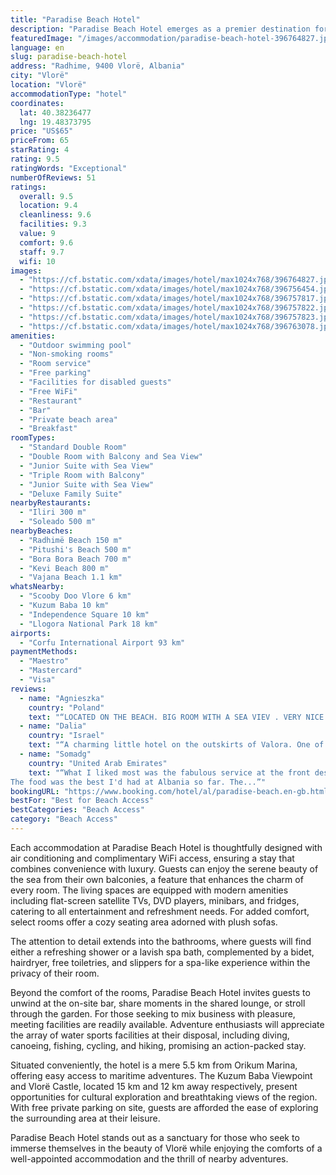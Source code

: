 ```yaml
---
title: "Paradise Beach Hotel"
description: "Paradise Beach Hotel emerges as a premier destination for travelers seeking a blend of comfort and adventure right on the shores of Vlorë."
featuredImage: "/images/accommodation/paradise-beach-hotel-396764827.jpg"
language: en
slug: paradise-beach-hotel
address: "Radhime, 9400 Vlorë, Albania"
city: "Vlorë"
location: "Vlorë"
accommodationType: "hotel"
coordinates:
  lat: 40.38236477
  lng: 19.48373795
price: "US$65"
priceFrom: 65
starRating: 4
rating: 9.5
ratingWords: "Exceptional"
numberOfReviews: 51
ratings:
  overall: 9.5
  location: 9.4
  cleanliness: 9.6
  facilities: 9.3
  value: 9
  comfort: 9.6
  staff: 9.7
  wifi: 10
images:
  - "https://cf.bstatic.com/xdata/images/hotel/max1024x768/396764827.jpg?k=5856cc743fab07204002290db3a982543617ff25829d003e12e6cbc3c0c166e0&o=&hp=1"
  - "https://cf.bstatic.com/xdata/images/hotel/max1024x768/396756454.jpg?k=0610d07e34359598bc26e9a5a6bd63da34e65a8c2a3a16376c51de2fadf9d46a&o=&hp=1"
  - "https://cf.bstatic.com/xdata/images/hotel/max1024x768/396757817.jpg?k=36f617318d630edee7983e8dfbc28ed0ca41037cfe17d6914c5cef1f045a9d17&o=&hp=1"
  - "https://cf.bstatic.com/xdata/images/hotel/max1024x768/396757822.jpg?k=9600180391c89da7787730f69c01801fe32fec9a2ea8c4dcd359d0a39d6d7b90&o=&hp=1"
  - "https://cf.bstatic.com/xdata/images/hotel/max1024x768/396757823.jpg?k=7b592d46883227c4f90dd9489b0ed8ee7cd8646e28b9f35548a32b1d1a19e332&o=&hp=1"
  - "https://cf.bstatic.com/xdata/images/hotel/max1024x768/396763078.jpg?k=46faa6873d7d9041be308d068d80cf93bd98bf59fa63f1b8e4bf6d9eb37eac72&o=&hp=1"
amenities:
  - "Outdoor swimming pool"
  - "Non-smoking rooms"
  - "Room service"
  - "Free parking"
  - "Facilities for disabled guests"
  - "Free WiFi"
  - "Restaurant"
  - "Bar"
  - "Private beach area"
  - "Breakfast"
roomTypes:
  - "Standard Double Room"
  - "Double Room with Balcony and Sea View"
  - "Junior Suite with Sea View"
  - "Triple Room with Balcony"
  - "Junior Suite with Sea View"
  - "Deluxe Family Suite"
nearbyRestaurants:
  - "Iliri 300 m"
  - "Soleado 500 m"
nearbyBeaches:
  - "Radhimë Beach 150 m"
  - "Pitushi's Beach 500 m"
  - "Bora Bora Beach 700 m"
  - "Kevi Beach 800 m"
  - "Vajana Beach 1.1 km"
whatsNearby:
  - "Scooby Doo Vlore 6 km"
  - "Kuzum Baba 10 km"
  - "Independence Square 10 km"
  - "Llogora National Park 18 km"
airports:
  - "Corfu International Airport 93 km"
paymentMethods:
  - "Maestro"
  - "Mastercard"
  - "Visa"
reviews:
  - name: "Agnieszka"
    country: "Poland"
    text: "“LOCATED ON THE BEACH. BIG ROOM WITH A SEA VIEV . VERY NICE AND HELPFUL STAFF. TASTY, BIG AND VARIOUS BREAKFAST.”"
  - name: "Dalia"
    country: "Israel"
    text: "“A charming little hotel on the outskirts of Valora. One of the few with a private beach accessed directly from the hotel. The beach is clean with sunbeds and umbrellas. peace and quiet Beach towels can be obtained at the reception. There is an...”"
  - name: "Somadg"
    country: "United Arab Emirates"
    text: "“What I liked most was the fabulous service at the front desk and at the dining room. I had to alter my booking at the last moment and the girl at the reception was wonderful and accommodating!
The food was the best I'd had at Albania so far. The...”"
bookingURL: "https://www.booking.com/hotel/al/paradise-beach.en-gb.html?aid=8035640"
bestFor: "Best for Beach Access"
bestCategories: "Beach Access"
category: "Beach Access"
---
```


Each accommodation at Paradise Beach Hotel is thoughtfully designed with air conditioning and complimentary WiFi access, ensuring a stay that combines convenience with luxury. Guests can enjoy the serene beauty of the sea from their own balconies, a feature that enhances the charm of every room. The living spaces are equipped with modern amenities including flat-screen satellite TVs, DVD players, minibars, and fridges, catering to all entertainment and refreshment needs. For added comfort, select rooms offer a cozy seating area adorned with plush sofas.

The attention to detail extends into the bathrooms, where guests will find either a refreshing shower or a lavish spa bath, complemented by a bidet, hairdryer, free toiletries, and slippers for a spa-like experience within the privacy of their room.

Beyond the comfort of the rooms, Paradise Beach Hotel invites guests to unwind at the on-site bar, share moments in the shared lounge, or stroll through the garden. For those seeking to mix business with pleasure, meeting facilities are readily available. Adventure enthusiasts will appreciate the array of water sports facilities at their disposal, including diving, canoeing, fishing, cycling, and hiking, promising an action-packed stay.

Situated conveniently, the hotel is a mere 5.5 km from Orikum Marina, offering easy access to maritime adventures. The Kuzum Baba Viewpoint and Vlorë Castle, located 15 km and 12 km away respectively, present opportunities for cultural exploration and breathtaking views of the region. With free private parking on site, guests are afforded the ease of exploring the surrounding area at their leisure.

Paradise Beach Hotel stands out as a sanctuary for those who seek to immerse themselves in the beauty of Vlorë while enjoying the comforts of a well-appointed accommodation and the thrill of nearby adventures.